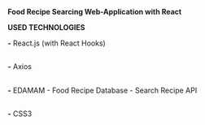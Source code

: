 __Food Recipe Searcing Web-Application with React__


**USED TECHNOLOGIES**

**-** React.js (with React Hooks)
##
**-** Axios
##
**-** EDAMAM - Food Recipe Database - Search Recipe API
##
**-** CSS3


